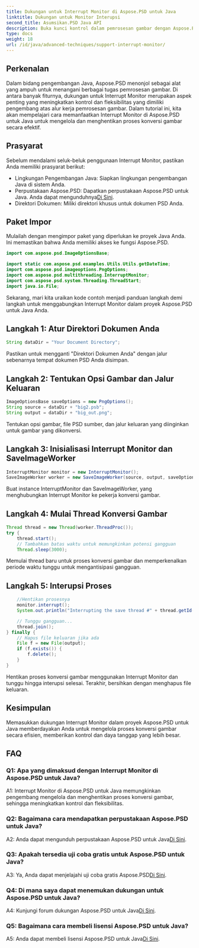 ```yaml
---
title: Dukungan untuk Interrupt Monitor di Aspose.PSD untuk Java
linktitle: Dukungan untuk Monitor Interupsi
second_title: Asumsikan.PSD Java API
description: Buka kunci kontrol dalam pemrosesan gambar dengan Aspose.PSD untuk Java. Pelajari cara menginterupsi proses untuk alur kerja yang fleksibel.
type: docs
weight: 18
url: /id/java/advanced-techniques/support-interrupt-monitor/
---
```

## Perkenalan

Dalam bidang pengembangan Java, Aspose.PSD menonjol sebagai alat yang ampuh untuk menangani berbagai tugas pemrosesan gambar. Di antara banyak fiturnya, dukungan untuk Interrupt Monitor merupakan aspek penting yang meningkatkan kontrol dan fleksibilitas yang dimiliki pengembang atas alur kerja pemrosesan gambar. Dalam tutorial ini, kita akan mempelajari cara memanfaatkan Interrupt Monitor di Aspose.PSD untuk Java untuk mengelola dan menghentikan proses konversi gambar secara efektif.

## Prasyarat

Sebelum mendalami seluk-beluk penggunaan Interrupt Monitor, pastikan Anda memiliki prasyarat berikut:

- Lingkungan Pengembangan Java: Siapkan lingkungan pengembangan Java di sistem Anda.
-  Perpustakaan Aspose.PSD: Dapatkan perpustakaan Aspose.PSD untuk Java. Anda dapat mengunduhnya[Di Sini](https://releases.aspose.com/psd/java/).
- Direktori Dokumen: Miliki direktori khusus untuk dokumen PSD Anda.

## Paket Impor

Mulailah dengan mengimpor paket yang diperlukan ke proyek Java Anda. Ini memastikan bahwa Anda memiliki akses ke fungsi Aspose.PSD.

```java
import com.aspose.psd.ImageOptionsBase;

import static com.aspose.psd.examples.Utils.Utils.getDateTime;
import com.aspose.psd.imageoptions.PngOptions;
import com.aspose.psd.multithreading.InterruptMonitor;
import com.aspose.psd.system.Threading.ThreadStart;
import java.io.File;
```

Sekarang, mari kita uraikan kode contoh menjadi panduan langkah demi langkah untuk menggabungkan Interrupt Monitor dalam proyek Aspose.PSD untuk Java Anda.

## Langkah 1: Atur Direktori Dokumen Anda

```java
String dataDir = "Your Document Directory";
```

Pastikan untuk mengganti "Direktori Dokumen Anda" dengan jalur sebenarnya tempat dokumen PSD Anda disimpan.

## Langkah 2: Tentukan Opsi Gambar dan Jalur Keluaran

```java
ImageOptionsBase saveOptions = new PngOptions();
String source = dataDir + "big2.psb";
String output = dataDir + "big_out.png";
```

Tentukan opsi gambar, file PSD sumber, dan jalur keluaran yang diinginkan untuk gambar yang dikonversi.

## Langkah 3: Inisialisasi Interrupt Monitor dan SaveImageWorker

```java
InterruptMonitor monitor = new InterruptMonitor();
SaveImageWorker worker = new SaveImageWorker(source, output, saveOptions, monitor);
```

Buat instance InterruptMonitor dan SaveImageWorker, yang menghubungkan Interrupt Monitor ke pekerja konversi gambar.

## Langkah 4: Mulai Thread Konversi Gambar

```java
Thread thread = new Thread(worker.ThreadProc());
try {
    thread.start();
    // Tambahkan batas waktu untuk memungkinkan potensi gangguan
    Thread.sleep(3000);
```

Memulai thread baru untuk proses konversi gambar dan memperkenalkan periode waktu tunggu untuk mengantisipasi gangguan.

## Langkah 5: Interupsi Proses

```java
    //Hentikan prosesnya
    monitor.interrupt();
    System.out.println("Interrupting the save thread #" + thread.getId() + " at " + getDateTime().toString());

    // Tunggu gangguan...
    thread.join();
} finally {
    // Hapus file keluaran jika ada
    File f = new File(output);
    if (f.exists()) {
        f.delete();
    }
}
```

Hentikan proses konversi gambar menggunakan Interrupt Monitor dan tunggu hingga interupsi selesai. Terakhir, bersihkan dengan menghapus file keluaran.

## Kesimpulan

Memasukkan dukungan Interrupt Monitor dalam proyek Aspose.PSD untuk Java memberdayakan Anda untuk mengelola proses konversi gambar secara efisien, memberikan kontrol dan daya tanggap yang lebih besar.

## FAQ

### Q1: Apa yang dimaksud dengan Interrupt Monitor di Aspose.PSD untuk Java?

A1: Interrupt Monitor di Aspose.PSD untuk Java memungkinkan pengembang mengelola dan menghentikan proses konversi gambar, sehingga meningkatkan kontrol dan fleksibilitas.

### Q2: Bagaimana cara mendapatkan perpustakaan Aspose.PSD untuk Java?

 A2: Anda dapat mengunduh perpustakaan Aspose.PSD untuk Java[Di Sini](https://releases.aspose.com/psd/java/).

### Q3: Apakah tersedia uji coba gratis untuk Aspose.PSD untuk Java?

 A3: Ya, Anda dapat menjelajahi uji coba gratis Aspose.PSD[Di Sini](https://releases.aspose.com/).

### Q4: Di mana saya dapat menemukan dukungan untuk Aspose.PSD untuk Java?

 A4: Kunjungi forum dukungan Aspose.PSD untuk Java[Di Sini](https://forum.aspose.com/c/psd/34).

### Q5: Bagaimana cara membeli lisensi Aspose.PSD untuk Java?

A5: Anda dapat membeli lisensi Aspose.PSD untuk Java[Di Sini](https://purchase.aspose.com/buy).